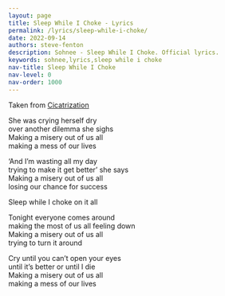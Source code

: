 ```yaml
---
layout: page
title: Sleep While I Choke - Lyrics
permalink: /lyrics/sleep-while-i-choke/
date: 2022-09-14
authors: steve-fenton
description: Sohnee - Sleep While I Choke. Official lyrics.
keywords: sohnee,lyrics,sleep while i choke
nav-title: Sleep While I Choke
nav-level: 0
nav-order: 1000
---
```


Taken from [Cicatrization](/discography/cicatrization/)

She was crying herself dry\
over another dilemma she sighs\
Making a misery out of us all\
making a mess of our lives

‘And I’m wasting all my day\
trying to make it get better’ she says\
Making a misery out of us all\
losing our chance for success

Sleep while I choke on it all

Tonight everyone comes around\
making the most of us all feeling down\
Making a misery out of us all\
trying to turn it around

Cry until you can’t open your eyes\
until it’s better or until I die\
Making a misery out of us all\
making a mess of our lives
